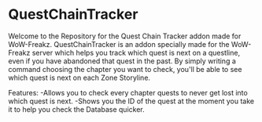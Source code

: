 # QuestChainTracker
Welcome to the Repository for the Quest Chain Tracker addon made for WoW-Freakz.
QuestChainTracker is an addon specially made for the WoW-Freakz server which helps you track which quest is next on a questline, even if you have abandoned that quest in the past. By simply writing a command choosing the chapter you want to check, you'll be able to see which quest is next on each Zone Storyline.

Features:
-Allows you to check every chapter quests to never get lost into which quest is next.
-Shows you the ID of the quest at the moment you take it to help you check the Database quicker.

